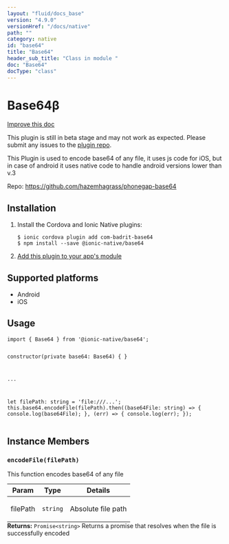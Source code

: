```yaml
---
layout: "fluid/docs_base"
version: "4.9.0"
versionHref: "/docs/native"
path: ""
category: native
id: "base64"
title: "Base64"
header_sub_title: "Class in module "
doc: "Base64"
docType: "class"
---
```


<h1 class="api-title">Base64<span class="beta" title="beta">&beta;</span></h1>

<a class="improve-v2-docs" href="http://github.com/ionic-team/ionic-native/edit/master/src/@ionic-native/plugins/base64/index.ts#L1">
  Improve this doc
</a>




<p class="beta-notice">
  This plugin is still in beta stage and may not work as expected. Please
  submit any issues to the <a target="_blank"
  href="https://github.com/hazemhagrass/phonegap-base64/issues">plugin repo</a>.
</p>




<p>This Plugin is used to encode base64 of any file, it uses js code for iOS, but in case of android it uses native code to handle android versions lower than v.3</p>


<p>Repo:
  <a href="https://github.com/hazemhagrass/phonegap-base64">
    https://github.com/hazemhagrass/phonegap-base64
  </a>
</p>


<h2><a class="anchor" name="installation" href="#installation"></a>Installation</h2>
<ol class="installation">
  <li>Install the Cordova and Ionic Native plugins:<br>
    <pre><code class="nohighlight">$ ionic cordova plugin add com-badrit-base64
$ npm install --save @ionic-native/base64
</code></pre>
  </li>
  <li><a href="https://ionicframework.com/docs/native/#Add_Plugins_to_Your_App_Module">Add this plugin to your app's module</a></li>
</ol>



<h2><a class="anchor" name="platforms" href="#platforms"></a>Supported platforms</h2>
<ul>
  <li>Android</li><li>iOS</li>
</ul>






<h2><a class="anchor" name="usage" href="#usage"></a>Usage</h2>
<pre><code class="lang-typescript">import { Base64 } from &#39;@ionic-native/base64&#39;;

constructor(private base64: Base64) { }

...

let filePath: string = &#39;file:///...&#39;;
this.base64.encodeFile(filePath).then((base64File: string) =&gt; {
  console.log(base64File);
}, (err) =&gt; {
  console.log(err);
});
</code></pre>








<h2><a class="anchor" name="instance-members" href="#instance-members"></a>Instance Members</h2>
<h3><a class="anchor" name="encodeFile" href="#encodeFile"></a><code>encodeFile(filePath)</code></h3>


This function encodes base64 of any file
<table class="table param-table" style="margin:0;">
  <thead>
  <tr>
    <th>Param</th>
    <th>Type</th>
    <th>Details</th>
  </tr>
  </thead>
  <tbody>
  <tr>
    <td>
      filePath</td>
    <td>
      <code>string</code>
    </td>
    <td>
      <p>Absolute file path</p>
</td>
  </tr>
  </tbody>
</table>

<div class="return-value" markdown="1">
  <i class="icon ion-arrow-return-left"></i>
  <b>Returns:</b> <code>Promise&lt;string&gt;</code> Returns a promise that resolves when the file is successfully encoded
</div>





